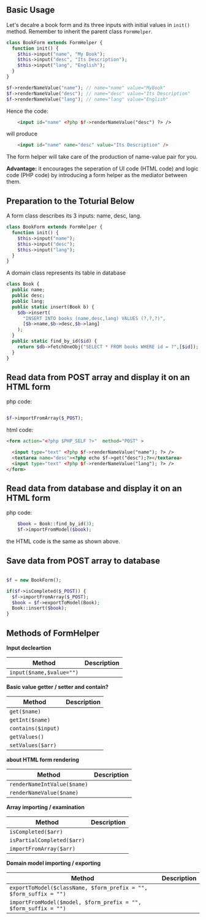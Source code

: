 



Basic Usage
---
Let's decalre a book form and its three inputs with initial values in `init()` method. Remember to inherit the parent class `FormHelper`.

```php
class BookForm extends FormHelper {
  function init() {
    $this->input("name", "My Book");
    $this->input("desc", "Its Description");
    $this->input("lang", "English");
  }
}

$f->renderNameValue("name"); // name="name" value="MyBook"
$f->renderNameValue("desc"); // name="desc" value="Its Description"
$f->renderNameValue("lang"); // name="lang" value="English"
```
Hence the code:

```html
	<input id="name" <?php $f->renderNameValue("desc") ?> />
```
will produce

```html
	<input id="name" name="desc" value="Its Description" />
```
The form helper will take care of the production of name-value pair for you.

**Advantage:** it encourages the seperation of UI code (HTML code) and logic code (PHP code) by introducing a form helper as the mediator between them.

Preparation to the Toturial Below
--

A form class describes its 3 inputs: name, desc, lang.

```php
class BookForm extends FormHelper {
  function init() {
    $this->input("name");
    $this->input("desc");
    $this->input("lang");
  }
}
```

A domain class represents its table in database

```php
class Book {
  public name;
  public desc;
  public lang;
  public static insert(Book b) {
    $db->insert(
      "INSERT INTO books (name,desc,lang) VALUES (?,?,?)",
      [$b->name,$b->desc,$b->lang]
    );	
  }
  public static find_by_id($id) {
    return $db->fetchOneObj("SELECT * FROM books WHERE id = ?",[$id]);
  }
}
```

Read data from POST array and display it on an HTML form
---

php code:

```php

$f->importFromArray($_POST);
```

html code:

```html
<form action="<?php $PHP_SELF ?>"  method="POST" >

  <input type="text" <?php $f->renderNameValue("name"); ?> />
  <textarea name="desc"><?php echo $f->get("desc");?></textarea>
  <input type="text" <?php $f->renderNameValue("lang"); ?> />
</form>

```

Read data from database and display it on an HTML form
---

php code:

```php
	$book = Book::find_by_id(3);
	$f->importFromModel($book);
```

the HTML code is the same as shown above.

Save data from POST array to database
---

```php

$f = new BookForm();

if($f->isCompleted($_POST)) {
  $f->importFromArray($_POST);
  $book = $f->exportToModel(Book);
  Book::insert($book);
}
```

Methods of FormHelper
---

**Input decleartion**

|Method|Description|
|------|-----------|
|`input($name,$value="")`||

**Basic value getter / setter and contain?**

|Method|Description|
|------|-----------|
|`get($name)`||
|`getInt($name)`||
|`contains($input)`||
|`getValues()`||
|`setValues($arr)`||

**about HTML form rendering**

|Method|Description|
|------|-----------|
|`renderNameIntValue($name)`||
|`renderNameValue($name) `||

**Array importing / examination**

|Method|Description|
|------|-----------|
|`isCompleted($arr)`||
|`isPartialCompleted($arr)`||
|`importFromArray($arr)`||

**Domain model importing / exporting**

|Method|Description|
|------|-----------|
|`exportToModel($className, $form_prefix = "", $form_suffix = "")`||
|`importFromModel($model, $form_prefix = "", $form_suffix = "")`||

